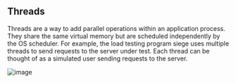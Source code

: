 ## Threads
Threads are a way to add parallel operations within an application process. They share the same virtual memory but are scheduled independently by the OS scheduler. For example, the load testing program siege uses multiple threads to send requests to the server under test. Each thread can be thought of as a simulated user sending requests to the server.

![image](https://github.com/user-attachments/assets/c9b7355a-4cef-410b-8757-32e73f30fa93)
